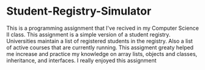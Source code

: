 # Student-Registry-Simulator
This is a programming assignment that I've recived in my Computer Science II class. This assignment is a simple version of a student registry. Universities maintain a list of registered students in the registry. Also a list of active courses that are currently running. This assigment greaty helped me increase and practice my knowledge on array lists, objects and classes, inheritance, and interfaces. I really enjoyed this assignment 
